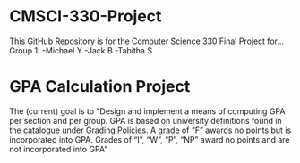 # CMSCI-330-Project #

This GitHub Repository is for the Computer Science 330
Final Project for...
Group 1:
-Michael Y
-Jack B
-Tabitha S

# GPA Calculation Project

The (current) goal is to "Design and implement a means of computing GPA per section and per group. GPA is based on university definitions found in the catalogue under Grading Policies. A grade of “F” awards no points but is incorporated into GPA. Grades of “I”, “W”, “P”, “NP” award no points and are not incorporated into GPA"
